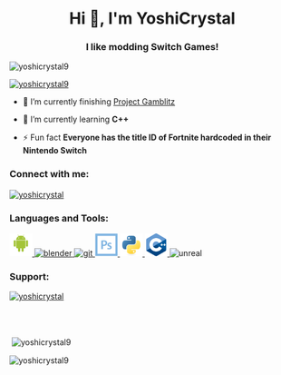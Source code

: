 <h1 align="center">Hi 👋, I'm YoshiCrystal</h1>
<h3 align="center">I like modding Switch Games!</h3>

<p align="left"> <img src="https://komarev.com/ghpvc/?username=yoshicrystal9&label=Profile%20views&color=0e75b6&style=flat" alt="yoshicrystal9" /> </p>

<p align="left"> <a href="https://github.com/ryo-ma/github-profile-trophy"><img src="https://github-profile-trophy.vercel.app/?username=yoshicrystal9" alt="yoshicrystal9" /></a> </p>

- 🔭 I’m currently finishing [Project Gamblitz](https://github.com/Project-Gamblitz)

- 🌱 I’m currently learning **C++**

- ⚡ Fun fact **Everyone has the title ID of Fortnite hardcoded in their Nintendo Switch**

<h3 align="left">Connect with me:</h3>
<p align="left">
<a href="https://www.youtube.com/c/yoshicrystal" target="blank"><img align="center" src="https://raw.githubusercontent.com/rahuldkjain/github-profile-readme-generator/master/src/images/icons/Social/youtube.svg" alt="yoshicrystal" height="30" width="40" /></a>
</p>

<h3 align="left">Languages and Tools:</h3>
<p align="left"> <a href="https://developer.android.com" target="_blank" rel="noreferrer"> <img src="https://raw.githubusercontent.com/devicons/devicon/master/icons/android/android-original-wordmark.svg" alt="android" width="40" height="40"/> </a> <a href="https://www.blender.org/" target="_blank" rel="noreferrer"> <img src="https://download.blender.org/branding/community/blender_community_badge_white.svg" alt="blender" width="40" height="40"/> </a> <a href="https://git-scm.com/" target="_blank" rel="noreferrer"> <img src="https://www.vectorlogo.zone/logos/git-scm/git-scm-icon.svg" alt="git" width="40" height="40"/> </a> <a href="https://www.photoshop.com/en" target="_blank" rel="noreferrer"> <img src="https://raw.githubusercontent.com/devicons/devicon/master/icons/photoshop/photoshop-line.svg" alt="photoshop" width="40" height="40"/> </a> <a href="https://www.python.org" target="_blank" rel="noreferrer"> <img src="https://raw.githubusercontent.com/devicons/devicon/master/icons/python/python-original.svg" alt="python" width="40" height="40"/> </a> <a href="https://unrealengine.com/" target="_blank" rel="noreferrer"> </a> <a href="https://www.w3schools.com/cpp/" target="_blank" rel="noreferrer"> <img src="https://raw.githubusercontent.com/devicons/devicon/master/icons/cplusplus/cplusplus-original.svg" alt="cplusplus" width="40" height="40"/> </a> <img src="https://raw.githubusercontent.com/kenangundogan/fontisto/036b7eca71aab1bef8e6a0518f7329f13ed62f6b/icons/svg/brand/unreal-engine.svg" alt="unreal" width="40" height="40"/> </a> </p>

<h3 align="left">Support:</h3>
<p><a href="https://ko-fi.com/yoshicrystal"> <img align=" enter" src="https://cdn.ko-fi.com/cdn/kofi3.png?v=3" height="50" width="210" alt="yoshicrystal" /></a></p><br><br>

<p>&nbsp;<img align="center" src="https://github-readme-stats.vercel.app/api?username=yoshicrystal9&show_icons=true&locale=en" alt="yoshicrystal9" /></p>

<p><img align="center" src="https://github-readme-streak-stats.herokuapp.com/?user=yoshicrystal9&" alt="yoshicrystal9" /></p>
